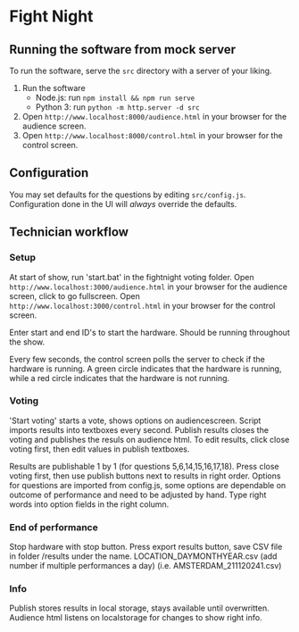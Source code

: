 # Fight Night

## Running the software from mock server

To run the software, serve the `src` directory with a server of your liking.

1. Run the software
   - Node.js: run `npm install && npm run serve`
   - Python 3: run `python -m http.server -d src`
1. Open `http://www.localhost:8000/audience.html` in your browser for the audience screen.
1. Open `http://www.localhost:8000/control.html` in your browser for the control screen.

## Configuration

You may set defaults for the questions by editing `src/config.js`.
Configuration done in the UI will _always_ override the defaults.

## Technician workflow
### Setup
At start of show, run 'start.bat' in the fightnight voting folder.
Open `http://www.localhost:3000/audience.html` in your browser for the audience screen, click to go fullscreen.
Open `http://www.localhost:3000/control.html` in your browser for the control screen.

Enter start and end ID's to start the hardware. Should be running throughout the show.

Every few seconds, the control screen polls the server to check if the hardware is running.
A green circle indicates that the hardware is running, while a red circle indicates that the hardware is not running.

### Voting
'Start voting' starts a vote, shows options on audiencescreen.
Script imports results into textboxes every second.
Publish results closes the voting and publishes the resuls on audience html.
To edit results, click close voting first, then edit values in publish textboxes.

Results are publishable 1 by 1 (for questions 5,6,14,15,16,17,18).
Press close voting first, then use publish buttons next to results in right order.
Options for questions are imported from config.js, some options are dependable on outcome of performance and need to be adjusted by hand.
Type right words into option fields in the right column.

### End of performance
Stop hardware with stop button.
Press export results button, save CSV file in folder /results under the name.
LOCATION_DAYMONTHYEAR.csv (add number if multiple performances a day) (i.e. AMSTERDAM_211120241.csv)

### Info
Publish stores results in local storage, stays available until overwritten.
Audience html listens on localstorage for changes to show right info.
